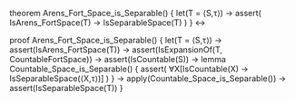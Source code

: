 theorem Arens_Fort_Space_is_Separable() {
  let(T = ⟨S,τ⟩) →
  assert(
    IsArens_FortSpace(T) → IsSeparableSpace(T)
  )
} ↔

proof Arens_Fort_Space_is_Separable() {
  let(T = ⟨S,τ⟩) →
  assert(IsArens_FortSpace(T)) →
  assert(IsExpansionOf(T, CountableFortSpace)) →
  assert(IsCountable(S)) →
  lemma Countable_Space_is_Separable() {
    assert(
      ∀X[IsCountable(X) → IsSeparableSpace(⟨X,τ⟩)]
    )
  } →
  apply(Countable_Space_is_Separable()) →
  assert(IsSeparableSpace(T))
}